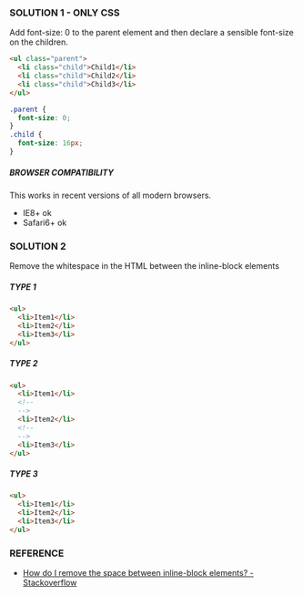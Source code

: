 ### SOLUTION 1 - ONLY CSS

Add font-size: 0 to the parent element and then declare a sensible font-size on the children.

```html
<ul class="parent">
  <li class="child">Child1</li>
  <li class="child">Child2</li>
  <li class="child">Child3</li>
</ul>
```

```css
.parent {
  font-size: 0;
}
.child {
  font-size: 16px;
}
```

##### BROWSER COMPATIBILITY

This works in recent versions of all modern browsers.

- IE8+ ok
- Safari6+ ok

### SOLUTION 2

Remove the whitespace in the HTML between the inline-block elements

##### TYPE 1

```html
<ul>
  <li>Item1</li>
  <li>Item2</li>
  <li>Item3</li>
</ul>
```

##### TYPE 2

```html
<ul>
  <li>Item1</li>
  <!--
  -->
  <li>Item2</li>
  <!--
  -->
  <li>Item3</li>
</ul>
```

##### TYPE 3

```html
<ul>
  <li>Item1</li>
  <li>Item2</li>
  <li>Item3</li>
</ul>
```

### REFERENCE

- [How do I remove the space between inline-block elements? - Stackoverflow](https://stackoverflow.com/questions/5078239/how-do-i-remove-the-space-between-inline-block-elements)
